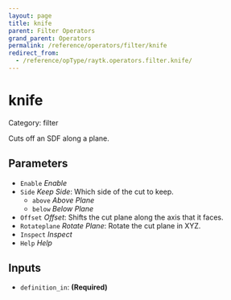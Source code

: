 ```yaml
---
layout: page
title: knife
parent: Filter Operators
grand_parent: Operators
permalink: /reference/operators/filter/knife
redirect_from:
  - /reference/opType/raytk.operators.filter.knife/
---
```


# knife

Category: filter



Cuts off an SDF along a plane.

## Parameters

* `Enable` *Enable*
* `Side` *Keep Side*: Which side of the cut to keep.
  * `above` *Above Plane*
  * `below` *Below Plane*
* `Offset` *Offset*: Shifts the cut plane along the axis that it faces.
* `Rotateplane` *Rotate Plane*: Rotate the cut plane in XYZ.
* `Inspect` *Inspect*
* `Help` *Help*

## Inputs

* `definition_in`:  **(Required)**
